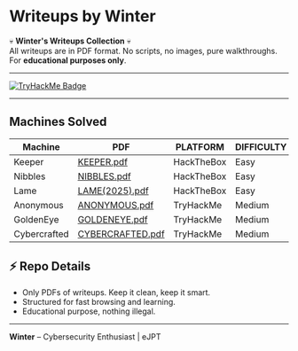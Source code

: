 # Writeups by Winter

💀 **Winter's Writeups Collection** 💀  
All writeups are in PDF format. No scripts, no images, pure walkthroughs.  
For **educational purposes only**.

---
[![TryHackMe Badge](https://tryhackme.com/badges/public-profile/5139471)](https://tryhackme.com/p/5139471)

---

## Machines Solved

| Machine  | PDF | PLATFORM | DIFFICULTY |
|----------|-----|----------|------------|
| Keeper   | [KEEPER.pdf](PDFs/KEEPER.pdf) | HackTheBox | Easy |
| Nibbles  | [NIBBLES.pdf](PDFs/NIBBLES.pdf) | HackTheBox | Easy |
| Lame     | [LAME(2025).pdf](PDFs/LAME(2025).pdf) | HackTheBox | Easy |
| Anonymous     | [ANONYMOUS.pdf](PDFs/ANONYMOUS.pdf) | TryHackMe | Medium |
| GoldenEye     | [GOLDENEYE.pdf](PDFs/GOLDENEYE.pdf) | TryHackMe | Medium |
| Cybercrafted     | [CYBERCRAFTED.pdf](PDFs/CYBERCRAFTED.pdf) | TryHackMe | Medium |

## ⚡ Repo Details

- Only PDFs of writeups. Keep it clean, keep it smart.  
- Structured for fast browsing and learning.  
- Educational purpose, nothing illegal.  

---

**Winter** – Cybersecurity Enthusiast | eJPT 
